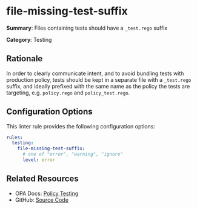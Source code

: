 # file-missing-test-suffix

**Summary**: Files containing tests should have a `_test.rego` suffix

**Category**: Testing

## Rationale

In order to clearly communicate intent, and to avoid bundling tests with production policy, tests should be kept in a
separate file with a `_test.rego` suffix, and ideally prefixed with the same name as the policy the tests are targeting,
e.g. `policy.rego` and `policy_test.rego`.

## Configuration Options

This linter rule provides the following configuration options:

```yaml
rules:
  testing:
    file-missing-test-suffix:
      # one of "error", "warning", "ignore"
      level: error
```

## Related Resources

- OPA Docs: [Policy Testing](https://www.openpolicyagent.org/docs/policy-testing/)
- GitHub: [Source Code](https://github.com/open-policy-agent/regal/blob/main/bundle/regal/rules/testing/file-missing-test-suffix/file_missing_test_suffix.rego)
